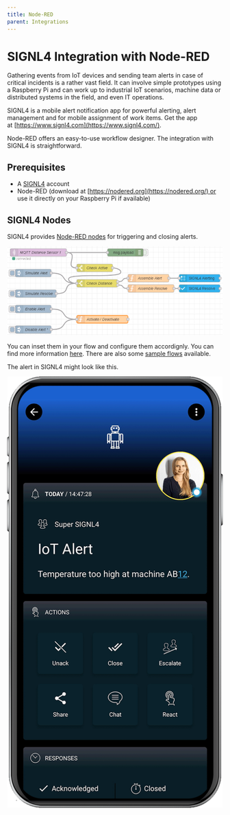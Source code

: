 ```yaml
---
title: Node-RED
parent: Integrations
---
```


# SIGNL4 Integration with Node-RED

Gathering events from IoT devices and sending team alerts in case of critical incidents is a rather vast field. It can involve simple prototypes using a Raspberry Pi and can work up to industrial IoT scenarios, machine data or distributed systems in the field, and even IT operations.

SIGNL4 is a mobile alert notification app for powerful alerting, alert management and for mobile assignment of work items. Get the app at [https://www.signl4.com](https://www.signl4.com/).

Node-RED offers an easy-to-use workflow designer. The integration with SIGNL4 is straightforward.

## Prerequisites
- A [SIGNL4](https://www.signl4.com/) account
- Node-RED (download at [https://nodered.org](https://nodered.org/) or use it directly on your Raspberry Pi if available)

## SIGNL4 Nodes

SIGNL4 provides [Node-RED nodes](https://flows.nodered.org/node/node-red-contrib-signl4) for triggering and closing alerts.

![Node-RED Workflow](node-red-signl4.png)

You can inset them in your flow and configure them accordignly. You can find more information [here](https://flows.nodered.org/node/node-red-contrib-signl4). There are also some [sample flows](https://flows.nodered.org/search?term=signl4&type=flow) available.

The alert in SIGNL4 might look like this.

![SIGNL4 Alert](signl4-iot.png)
